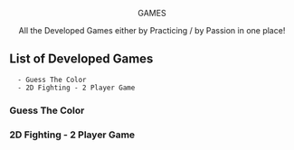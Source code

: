 <p align='center' >GAMES</p>

<p align='center' >All the Developed Games either by Practicing / by Passion in one place! </p>

## List of Developed Games

```
  - Guess The Color
  - 2D Fighting - 2 Player Game
```

### Guess The Color

### 2D Fighting - 2 Player Game
